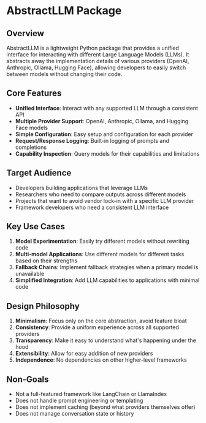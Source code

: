 # AbstractLLM Package

## Overview

AbstractLLM is a lightweight Python package that provides a unified interface for interacting with different Large Language Models (LLMs). It abstracts away the implementation details of various providers (OpenAI, Anthropic, Ollama, Hugging Face), allowing developers to easily switch between models without changing their code.

## Core Features

- **Unified Interface**: Interact with any supported LLM through a consistent API
- **Multiple Provider Support**: OpenAI, Anthropic, Ollama, and Hugging Face models
- **Simple Configuration**: Easy setup and configuration for each provider
- **Request/Response Logging**: Built-in logging of prompts and completions
- **Capability Inspection**: Query models for their capabilities and limitations

## Target Audience

- Developers building applications that leverage LLMs
- Researchers who need to compare outputs across different models
- Projects that want to avoid vendor lock-in with a specific LLM provider
- Framework developers who need a consistent LLM interface

## Key Use Cases

1. **Model Experimentation**: Easily try different models without rewriting code
2. **Multi-model Applications**: Use different models for different tasks based on their strengths
3. **Fallback Chains**: Implement fallback strategies when a primary model is unavailable
4. **Simplified Integration**: Add LLM capabilities to applications with minimal code

## Design Philosophy

1. **Minimalism**: Focus only on the core abstraction, avoid feature bloat
2. **Consistency**: Provide a uniform experience across all supported providers
3. **Transparency**: Make it easy to understand what's happening under the hood
4. **Extensibility**: Allow for easy addition of new providers
5. **Independence**: No dependencies on other higher-level frameworks

## Non-Goals

- Not a full-featured framework like LangChain or LlamaIndex
- Does not handle prompt engineering or templating
- Does not implement caching (beyond what providers themselves offer)
- Does not manage conversation state or history